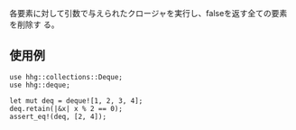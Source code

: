 各要素に対して引数で与えられたクロージャを実行し、falseを返す全ての要素を削除す
る。

## 使用例

```
use hhg::collections::Deque;
use hhg::deque;

let mut deq = deque![1, 2, 3, 4];
deq.retain(|&x| x % 2 == 0);
assert_eq!(deq, [2, 4]);
```
